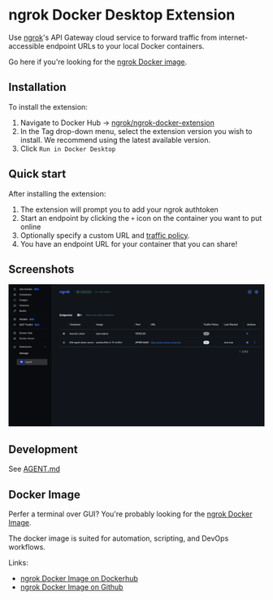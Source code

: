 # ngrok Docker Desktop Extension

Use [ngrok](https://ngrok.com)'s API Gateway cloud service to forward traffic from internet-accessible endpoint URLs to your local Docker containers.

Go here if you're looking for the [ngrok Docker image](#docker-image).

## Installation

To install the extension:

1. Navigate to Docker Hub → [ngrok/ngrok-docker-extension](https://hub.docker.com/r/ngrok/ngrok-docker-extension)
2. In the Tag drop-down menu, select the extension version you wish to install. We recommend using the latest available version.
3. Click `Run in Docker Desktop`

## Quick start

After installing the extension:

1. The extension will prompt you to add your ngrok authtoken
2. Start an endpoint by clicking the `+` icon on the container you want to put online
3. Optionally specify a custom URL and [traffic policy](https://ngrok.com/docs/traffic-policy/).
4. You have an endpoint URL for your container that you can share!

## Screenshots
<img width="1292" alt="containers" src="./resources/screenshot.png">

## Development

See [AGENT.md](AGENT.md)

## Docker Image

Perfer a terminal over GUI? You're probably looking for the [ngrok Docker Image](https://hub.docker.com/r/ngrok/ngrok).

The docker image is suited for automation, scripting, and DevOps workflows. 

Links:
- [ngrok Docker Image on Dockerhub](https://hub.docker.com/r/ngrok/ngrok)
- [ngrok Docker Image on Github](https://github.com/ngrok/docker-ngrok)
